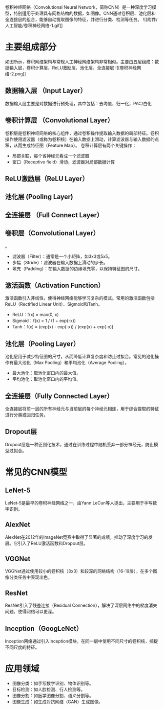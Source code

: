 卷积神经网络（Convolutional Neural Network，简称CNN）是一种深度学习模型，特别适用于处理具有网格结构的数据，如图像。CNN通过卷积层、池化层和全连接层的组合，能够自动提取图像的特征，并进行分类、检测等任务。
![[附件/人工智能/卷积神经网络-1.gif]]
# 主要组成部分
如图所示，卷积网络架构与常规人工神经网络架构非常相似。主要由五层组成：数据输入层，卷积计算层，ReLU激励层，池化层，全连接层
![[卷积神经网络-2.png]]

## 数据输入层 （Input Layer）
数据输入层主要是对数据进行预处理，其中包括：去均值，归一化，PAC/白化

## 卷积计算层 （Convolutional Layer）
卷积层是卷积神经网络的核心组件，通过卷积操作提取输入数据的局部特征。卷积操作使用滤波器（或称为卷积核）在输入数据上滑动，计算滤波器与输入数据的点积，从而生成特征图（Feature Map）。
卷积计算层有两个关键操作：
* 局部关联，每个省神经元看成一个滤波器
* 窗口（Receptive field）滑动，滤波器对局部数据计算




## ReLU激励层（ReLU Layer）

## 池化层 (Pooling Layer)

## 全连接层 （Full Connect Layer）





## 卷积层（Convolutional Layer）
。

- 滤波器（Filter）：通常是一个小矩阵，如3x3或5x5。
- 步幅（Stride）：滤波器在输入数据上滑动的步长。
- 填充（Padding）：在输入数据的边缘填充零，以保持特征图的尺寸。

## 激活函数（Activation Function）
激活函数引入非线性，使得神经网络能够学习复杂的模式。常用的激活函数包括ReLU（Rectified Linear Unit）、Sigmoid和Tanh。

- ReLU：f(x) = max(0, x)
- Sigmoid：f(x) = 1 / (1 + exp(-x))
- Tanh：f(x) = (exp(x) - exp(-x)) / (exp(x) + exp(-x))

## 池化层（Pooling Layer）
池化层用于减少特征图的尺寸，从而降低计算复杂度和防止过拟合。常见的池化操作有最大池化（Max Pooling）和平均池化（Average Pooling）。

- 最大池化：取池化窗口内的最大值。
- 平均池化：取池化窗口内的平均值。

## 全连接层（Fully Connected Layer）
全连接层将前一层的所有神经元与当前层的每个神经元相连，用于综合提取的特征进行分类或回归任务。

## Dropout层
Dropout层是一种正则化技术，通过在训练过程中随机丢弃一部分神经元，防止模型过拟合。

# 常见的CNN模型

## LeNet-5
LeNet-5是最早的卷积神经网络之一，由Yann LeCun等人提出，主要用于手写数字识别。

## AlexNet
AlexNet在2012年的ImageNet竞赛中取得了显著的成绩，推动了深度学习的发展。它引入了ReLU激活函数和Dropout层。

## VGGNet
VGGNet通过使用较小的卷积核（3x3）和较深的网络结构（16-19层），在多个图像分类任务中表现出色。

## ResNet
ResNet引入了残差连接（Residual Connection），解决了深层网络中的梯度消失问题，使得网络可以更深。

## Inception（GoogLeNet）
Inception网络通过引入Inception模块，在同一层中使用不同尺寸的卷积核，捕捉不同尺度的特征。

# 应用领域

- 图像分类：如手写数字识别、物体识别等。
- 目标检测：如人脸检测、行人检测等。
- 图像分割：如医学图像分割、语义分割等。
- 图像生成：如生成对抗网络（GAN）生成图像。
